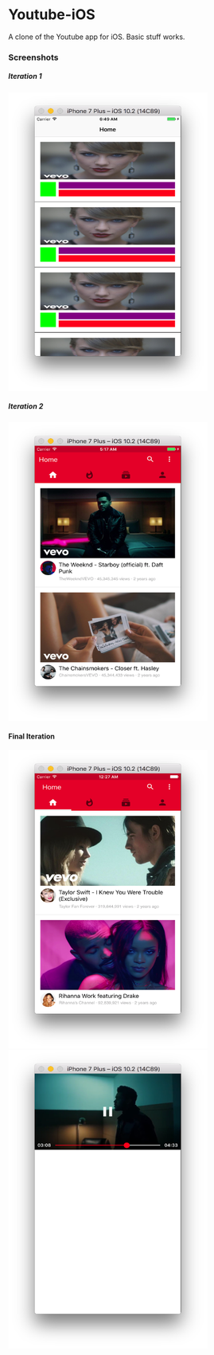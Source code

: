 # Youtube-iOS

A clone of the Youtube app for iOS. Basic stuff works.

### Screenshots

##### Iteration 1
<img src="https://raw.githubusercontent.com/chashmeetsingh/Youtube-iOS/b089627f36383ce8a6f66c722f4c326cd18ec58a/Screenshots/Iteration%201.png" width="400" height="600">

##### Iteration 2
<img src="https://raw.githubusercontent.com/chashmeetsingh/Youtube-iOS/master/Screenshots/Iteration%202.png" width="400" height="600">

#### Final Iteration
<img src="https://raw.githubusercontent.com/chashmeetsingh/Youtube-iOS/master/Screenshots/Final%20Iteration%201.png" width="400" height="600">
<img src="https://raw.githubusercontent.com/chashmeetsingh/Youtube-iOS/master/Screenshots/Final%20Iteration%202.png" width="400" height="600">
